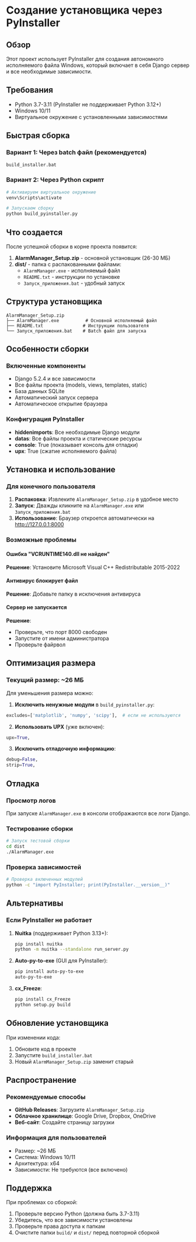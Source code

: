 # Создание установщика через PyInstaller

## Обзор

Этот проект использует PyInstaller для создания автономного исполняемого файла Windows, который включает в себя Django сервер и все необходимые зависимости.

## Требования

- Python 3.7-3.11 (PyInstaller не поддерживает Python 3.12+)
- Windows 10/11
- Виртуальное окружение с установленными зависимостями

## Быстрая сборка

### Вариант 1: Через batch файл (рекомендуется)
```bash
build_installer.bat
```

### Вариант 2: Через Python скрипт
```bash
# Активируем виртуальное окружение
venv\Scripts\activate

# Запускаем сборку
python build_pyinstaller.py
```

## Что создается

После успешной сборки в корне проекта появится:

1. **AlarmManager_Setup.zip** - основной установщик (26-30 МБ)
2. **dist/** - папка с распакованными файлами:
   - `AlarmManager.exe` - исполняемый файл
   - `README.txt` - инструкции по установке
   - `Запуск_приложения.bat` - удобный запуск

## Структура установщика

```
AlarmManager_Setup.zip
├── AlarmManager.exe          # Основной исполняемый файл
├── README.txt               # Инструкции пользователя
└── Запуск_приложения.bat    # Batch файл для запуска
```

## Особенности сборки

### Включенные компоненты
- Django 5.2.4 и все зависимости
- Все файлы проекта (models, views, templates, static)
- База данных SQLite
- Автоматический запуск сервера
- Автоматическое открытие браузера

### Конфигурация PyInstaller
- **hiddenimports**: Все необходимые Django модули
- **datas**: Все файлы проекта и статические ресурсы
- **console**: True (показывает консоль для отладки)
- **upx**: True (сжатие исполняемого файла)

## Установка и использование

### Для конечного пользователя

1. **Распаковка**: Извлеките `AlarmManager_Setup.zip` в удобное место
2. **Запуск**: Дважды кликните на `AlarmManager.exe` или `Запуск_приложения.bat`
3. **Использование**: Браузер откроется автоматически на http://127.0.0.1:8000

### Возможные проблемы

#### Ошибка "VCRUNTIME140.dll не найден"
**Решение**: Установите Microsoft Visual C++ Redistributable 2015-2022

#### Антивирус блокирует файл
**Решение**: Добавьте папку в исключения антивируса

#### Сервер не запускается
**Решение**: 
- Проверьте, что порт 8000 свободен
- Запустите от имени администратора
- Проверьте файрвол

## Оптимизация размера

### Текущий размер: ~26 МБ

Для уменьшения размера можно:

1. **Исключить ненужные модули** в `build_pyinstaller.py`:
```python
excludes=['matplotlib', 'numpy', 'scipy'],  # если не используются
```

2. **Использовать UPX** (уже включен):
```python
upx=True,
```

3. **Исключить отладочную информацию**:
```python
debug=False,
strip=True,
```

## Отладка

### Просмотр логов
При запуске `AlarmManager.exe` в консоли отображаются все логи Django.

### Тестирование сборки
```bash
# Запуск тестовой сборки
cd dist
./AlarmManager.exe
```

### Проверка зависимостей
```bash
# Проверка включенных модулей
python -c "import PyInstaller; print(PyInstaller.__version__)"
```

## Альтернативы

### Если PyInstaller не работает

1. **Nuitka** (поддерживает Python 3.13+):
   ```bash
   pip install nuitka
   python -m nuitka --standalone run_server.py
   ```

2. **Auto-py-to-exe** (GUI для PyInstaller):
   ```bash
   pip install auto-py-to-exe
   auto-py-to-exe
   ```

3. **cx_Freeze**:
   ```bash
   pip install cx_Freeze
   python setup.py build
   ```

## Обновление установщика

При изменении кода:

1. Обновите код в проекте
2. Запустите `build_installer.bat`
3. Новый `AlarmManager_Setup.zip` заменит старый

## Распространение

### Рекомендуемые способы
- **GitHub Releases**: Загрузите `AlarmManager_Setup.zip`
- **Облачное хранилище**: Google Drive, Dropbox, OneDrive
- **Веб-сайт**: Создайте страницу загрузки

### Информация для пользователей
- Размер: ~26 МБ
- Система: Windows 10/11
- Архитектура: x64
- Зависимости: Не требуются (все включено)

## Поддержка

При проблемах со сборкой:

1. Проверьте версию Python (должна быть 3.7-3.11)
2. Убедитесь, что все зависимости установлены
3. Проверьте права доступа к папкам
4. Очистите папки `build/` и `dist/` перед повторной сборкой 
